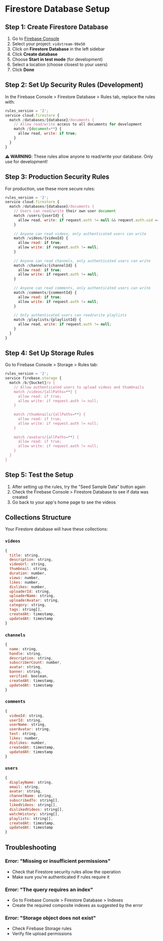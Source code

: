 # Firestore Database Setup

## Step 1: Create Firestore Database

1. Go to [Firebase Console](https://console.firebase.google.com/)
2. Select your project: `vidstream-98e50`
3. Click on **Firestore Database** in the left sidebar
4. Click **Create database**
5. Choose **Start in test mode** (for development)
6. Select a location (choose closest to your users)
7. Click **Done**

## Step 2: Set Up Security Rules (Development)

In the Firebase Console > Firestore Database > Rules tab, replace the rules with:

```javascript
rules_version = '2';
service cloud.firestore {
  match /databases/{database}/documents {
    // Allow read/write access to all documents for development
    match /{document=**} {
      allow read, write: if true;
    }
  }
}
```

**⚠️ WARNING**: These rules allow anyone to read/write your database. Only use for development!

## Step 3: Production Security Rules

For production, use these more secure rules:

```javascript
rules_version = '2';
service cloud.firestore {
  match /databases/{database}/documents {
    // Users can read/write their own user document
    match /users/{userId} {
      allow read, write: if request.auth != null && request.auth.uid == userId;
    }
    
    // Anyone can read videos, only authenticated users can write
    match /videos/{videoId} {
      allow read: if true;
      allow write: if request.auth != null;
    }
    
    // Anyone can read channels, only authenticated users can write
    match /channels/{channelId} {
      allow read: if true;
      allow write: if request.auth != null;
    }
    
    // Anyone can read comments, only authenticated users can write
    match /comments/{commentId} {
      allow read: if true;
      allow write: if request.auth != null;
    }
    
    // Only authenticated users can read/write playlists
    match /playlists/{playlistId} {
      allow read, write: if request.auth != null;
    }
  }
}
```

## Step 4: Set Up Storage Rules

Go to Firebase Console > Storage > Rules tab:

```javascript
rules_version = '2';
service firebase.storage {
  match /b/{bucket}/o {
    // Allow authenticated users to upload videos and thumbnails
    match /videos/{allPaths=**} {
      allow read: if true;
      allow write: if request.auth != null;
    }
    
    match /thumbnails/{allPaths=**} {
      allow read: if true;
      allow write: if request.auth != null;
    }
    
    match /avatars/{allPaths=**} {
      allow read: if true;
      allow write: if request.auth != null;
    }
  }
}
```

## Step 5: Test the Setup

1. After setting up the rules, try the "Seed Sample Data" button again
2. Check the Firebase Console > Firestore Database to see if data was created
3. Go back to your app's home page to see the videos

## Collections Structure

Your Firestore database will have these collections:

### `videos`
```javascript
{
  title: string,
  description: string,
  videoUrl: string,
  thumbnail: string,
  duration: number,
  views: number,
  likes: number,
  dislikes: number,
  uploaderId: string,
  uploaderName: string,
  uploaderAvatar: string,
  category: string,
  tags: string[],
  createdAt: timestamp,
  updatedAt: timestamp
}
```

### `channels`
```javascript
{
  name: string,
  handle: string,
  description: string,
  subscriberCount: number,
  avatar: string,
  banner: string,
  verified: boolean,
  createdAt: timestamp,
  updatedAt: timestamp
}
```

### `comments`
```javascript
{
  videoId: string,
  userId: string,
  userName: string,
  userAvatar: string,
  text: string,
  likes: number,
  dislikes: number,
  createdAt: timestamp,
  updatedAt: timestamp
}
```

### `users`
```javascript
{
  displayName: string,
  email: string,
  avatar: string,
  channelName: string,
  subscribedTo: string[],
  likedVideos: string[],
  dislikedVideos: string[],
  watchHistory: string[],
  playlists: string[],
  createdAt: timestamp,
  updatedAt: timestamp
}
```

## Troubleshooting

### Error: "Missing or insufficient permissions"
- Check that Firestore security rules allow the operation
- Make sure you're authenticated if rules require it

### Error: "The query requires an index"
- Go to Firebase Console > Firestore Database > Indexes
- Create the required composite indexes as suggested by the error

### Error: "Storage object does not exist"
- Check Firebase Storage rules
- Verify file upload permissions
